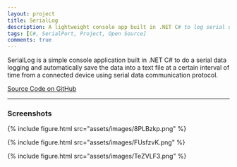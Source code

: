 ```yaml
---
layout: project
title: SerialLog
description: A lightweight console app built in .NET C# to log serial data received from a serial data communication protocol.
tags: [C#, SerialPort, Project, Open Source]
comments: true
---
```


SerialLog is a simple console application built in .NET C# to do a serial data logging and automatically save the data into a text file at a certain interval of time from a connected device using serial data communication protocol.

<a href="https://github.com/heiswayi/SerialLog" class="button big">Source Code on GitHub</a>

<hr class="break">

### Screenshots

{% include figure.html src="assets/images/8PLBzkp.png" %}

{% include figure.html src="assets/images/FUsfzvK.png" %}

{% include figure.html src="assets/images/TeZVLF3.png" %}

